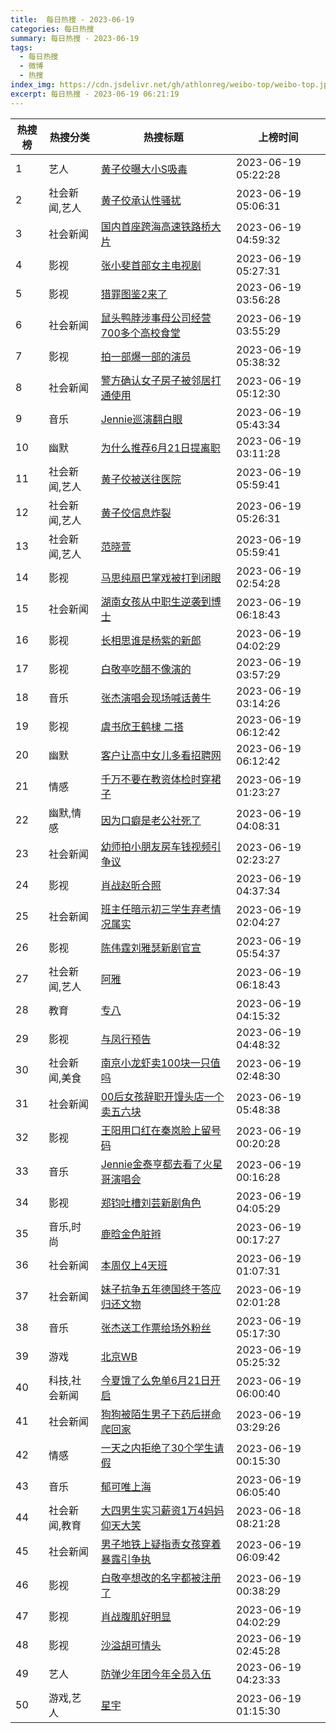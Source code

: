 ```yaml
---
title:  每日热搜 - 2023-06-19
categories: 每日热搜
summary: 每日热搜 - 2023-06-19
tags:
  - 每日热搜
  - 微博
  - 热搜
index_img: https://cdn.jsdelivr.net/gh/athlonreg/weibo-top/weibo-top.jpeg
excerpt: 每日热搜 - 2023-06-19 06:21:19
---
```


| 热搜榜 | 热搜分类 | 热搜标题 | 上榜时间 |
| --- | --- | --- | --- |
| 1 | 艺人 | [黄子佼曝大小S吸毒](https://s.weibo.com/weibo%3Fq%3D%2523%E9%BB%84%E5%AD%90%E4%BD%BC%E6%9B%9D%E5%A4%A7%E5%B0%8FS%E5%90%B8%E6%AF%92%2523) | 2023-06-19 05:22:28 | 
| 2 | 社会新闻,艺人 | [黄子佼承认性骚扰](https://s.weibo.com/weibo%3Fq%3D%2523%E9%BB%84%E5%AD%90%E4%BD%BC%E6%89%BF%E8%AE%A4%E6%80%A7%E9%AA%9A%E6%89%B0%2523) | 2023-06-19 05:06:31 | 
| 3 | 社会新闻 | [国内首座跨海高速铁路桥大片](https://s.weibo.com/weibo%3Fq%3D%2523%E5%9B%BD%E5%86%85%E9%A6%96%E5%BA%A7%E8%B7%A8%E6%B5%B7%E9%AB%98%E9%80%9F%E9%93%81%E8%B7%AF%E6%A1%A5%E5%A4%A7%E7%89%87%2523) | 2023-06-19 04:59:32 | 
| 4 | 影视 | [张小斐首部女主电视剧](https://s.weibo.com/weibo%3Fq%3D%2523%E5%BC%A0%E5%B0%8F%E6%96%90%E9%A6%96%E9%83%A8%E5%A5%B3%E4%B8%BB%E7%94%B5%E8%A7%86%E5%89%A7%2523) | 2023-06-19 05:27:31 | 
| 5 | 影视 | [猎罪图鉴2来了](https://s.weibo.com/weibo%3Fq%3D%2523%E7%8C%8E%E7%BD%AA%E5%9B%BE%E9%89%B42%E6%9D%A5%E4%BA%86%2523) | 2023-06-19 03:56:28 | 
| 6 | 社会新闻 | [鼠头鸭脖涉事母公司经营700多个高校食堂](https://s.weibo.com/weibo%3Fq%3D%2523%E9%BC%A0%E5%A4%B4%E9%B8%AD%E8%84%96%E6%B6%89%E4%BA%8B%E6%AF%8D%E5%85%AC%E5%8F%B8%E7%BB%8F%E8%90%A5700%E5%A4%9A%E4%B8%AA%E9%AB%98%E6%A0%A1%E9%A3%9F%E5%A0%82%2523) | 2023-06-19 03:55:29 | 
| 7 | 影视 | [拍一部爆一部的演员](https://s.weibo.com/weibo%3Fq%3D%2523%E6%8B%8D%E4%B8%80%E9%83%A8%E7%88%86%E4%B8%80%E9%83%A8%E7%9A%84%E6%BC%94%E5%91%98%2523) | 2023-06-19 05:38:32 | 
| 8 | 社会新闻 | [警方确认女子房子被邻居打通使用](https://s.weibo.com/weibo%3Fq%3D%2523%E8%AD%A6%E6%96%B9%E7%A1%AE%E8%AE%A4%E5%A5%B3%E5%AD%90%E6%88%BF%E5%AD%90%E8%A2%AB%E9%82%BB%E5%B1%85%E6%89%93%E9%80%9A%E4%BD%BF%E7%94%A8%2523) | 2023-06-19 05:12:30 | 
| 9 | 音乐 | [Jennie巡演翻白眼](https://s.weibo.com/weibo%3Fq%3D%2523Jennie%E5%B7%A1%E6%BC%94%E7%BF%BB%E7%99%BD%E7%9C%BC%2523) | 2023-06-19 05:43:34 | 
| 10 | 幽默 | [为什么推荐6月21日提离职](https://s.weibo.com/weibo%3Fq%3D%2523%E4%B8%BA%E4%BB%80%E4%B9%88%E6%8E%A8%E8%8D%906%E6%9C%8821%E6%97%A5%E6%8F%90%E7%A6%BB%E8%81%8C%2523) | 2023-06-19 03:11:28 | 
| 11 | 社会新闻,艺人 | [黄子佼被送往医院](https://s.weibo.com/weibo%3Fq%3D%2523%E9%BB%84%E5%AD%90%E4%BD%BC%E8%A2%AB%E9%80%81%E5%BE%80%E5%8C%BB%E9%99%A2%2523) | 2023-06-19 05:59:41 | 
| 12 | 社会新闻,艺人 | [黄子佼信息炸裂](https://s.weibo.com/weibo%3Fq%3D%2523%E9%BB%84%E5%AD%90%E4%BD%BC%E4%BF%A1%E6%81%AF%E7%82%B8%E8%A3%82%2523) | 2023-06-19 05:26:31 | 
| 13 | 社会新闻,艺人 | [范晓萱](https://s.weibo.com/weibo%3Fq%3D%2523%E8%8C%83%E6%99%93%E8%90%B1%2523) | 2023-06-19 05:59:41 | 
| 14 | 影视 | [马思纯扇巴掌戏被打到闭眼](https://s.weibo.com/weibo%3Fq%3D%2523%E9%A9%AC%E6%80%9D%E7%BA%AF%E6%89%87%E5%B7%B4%E6%8E%8C%E6%88%8F%E8%A2%AB%E6%89%93%E5%88%B0%E9%97%AD%E7%9C%BC%2523) | 2023-06-19 02:54:28 | 
| 15 | 社会新闻 | [湖南女孩从中职生逆袭到博士](https://s.weibo.com/weibo%3Fq%3D%2523%E6%B9%96%E5%8D%97%E5%A5%B3%E5%AD%A9%E4%BB%8E%E4%B8%AD%E8%81%8C%E7%94%9F%E9%80%86%E8%A2%AD%E5%88%B0%E5%8D%9A%E5%A3%AB%2523) | 2023-06-19 06:18:43 | 
| 16 | 影视 | [长相思谁是杨紫的新郎](https://s.weibo.com/weibo%3Fq%3D%2523%E9%95%BF%E7%9B%B8%E6%80%9D%E8%B0%81%E6%98%AF%E6%9D%A8%E7%B4%AB%E7%9A%84%E6%96%B0%E9%83%8E%2523) | 2023-06-19 04:02:29 | 
| 17 | 影视 | [白敬亭吃醋不像演的](https://s.weibo.com/weibo%3Fq%3D%2523%E7%99%BD%E6%95%AC%E4%BA%AD%E5%90%83%E9%86%8B%E4%B8%8D%E5%83%8F%E6%BC%94%E7%9A%84%2523) | 2023-06-19 03:57:29 | 
| 18 | 音乐 | [张杰演唱会现场喊话黄牛](https://s.weibo.com/weibo%3Fq%3D%2523%E5%BC%A0%E6%9D%B0%E6%BC%94%E5%94%B1%E4%BC%9A%E7%8E%B0%E5%9C%BA%E5%96%8A%E8%AF%9D%E9%BB%84%E7%89%9B%2523) | 2023-06-19 03:14:26 | 
| 19 | 影视 | [虞书欣王鹤棣 二搭](https://s.weibo.com/weibo%3Fq%3D%2523%E8%99%9E%E4%B9%A6%E6%AC%A3%E7%8E%8B%E9%B9%A4%E6%A3%A3%20%E4%BA%8C%E6%90%AD%2523) | 2023-06-19 06:12:42 | 
| 20 | 幽默 | [客户让高中女儿多看招聘网](https://s.weibo.com/weibo%3Fq%3D%2523%E5%AE%A2%E6%88%B7%E8%AE%A9%E9%AB%98%E4%B8%AD%E5%A5%B3%E5%84%BF%E5%A4%9A%E7%9C%8B%E6%8B%9B%E8%81%98%E7%BD%91%2523) | 2023-06-19 06:12:42 | 
| 21 | 情感 | [千万不要在教资体检时穿裙子](https://s.weibo.com/weibo%3Fq%3D%2523%E5%8D%83%E4%B8%87%E4%B8%8D%E8%A6%81%E5%9C%A8%E6%95%99%E8%B5%84%E4%BD%93%E6%A3%80%E6%97%B6%E7%A9%BF%E8%A3%99%E5%AD%90%2523) | 2023-06-19 01:23:27 | 
| 22 | 幽默,情感 | [因为口癖是老公社死了](https://s.weibo.com/weibo%3Fq%3D%2523%E5%9B%A0%E4%B8%BA%E5%8F%A3%E7%99%96%E6%98%AF%E8%80%81%E5%85%AC%E7%A4%BE%E6%AD%BB%E4%BA%86%2523) | 2023-06-19 04:08:31 | 
| 23 | 社会新闻 | [幼师拍小朋友房车钱视频引争议](https://s.weibo.com/weibo%3Fq%3D%2523%E5%B9%BC%E5%B8%88%E6%8B%8D%E5%B0%8F%E6%9C%8B%E5%8F%8B%E6%88%BF%E8%BD%A6%E9%92%B1%E8%A7%86%E9%A2%91%E5%BC%95%E4%BA%89%E8%AE%AE%2523) | 2023-06-19 02:23:27 | 
| 24 | 影视 | [肖战赵昕合照](https://s.weibo.com/weibo%3Fq%3D%2523%E8%82%96%E6%88%98%E8%B5%B5%E6%98%95%E5%90%88%E7%85%A7%2523) | 2023-06-19 04:37:34 | 
| 25 | 社会新闻 | [班主任暗示初三学生弃考情况属实](https://s.weibo.com/weibo%3Fq%3D%2523%E7%8F%AD%E4%B8%BB%E4%BB%BB%E6%9A%97%E7%A4%BA%E5%88%9D%E4%B8%89%E5%AD%A6%E7%94%9F%E5%BC%83%E8%80%83%E6%83%85%E5%86%B5%E5%B1%9E%E5%AE%9E%2523) | 2023-06-19 02:04:27 | 
| 26 | 影视 | [陈伟霆刘雅瑟新剧官宣](https://s.weibo.com/weibo%3Fq%3D%2523%E9%99%88%E4%BC%9F%E9%9C%86%E5%88%98%E9%9B%85%E7%91%9F%E6%96%B0%E5%89%A7%E5%AE%98%E5%AE%A3%2523) | 2023-06-19 05:54:37 | 
| 27 | 社会新闻,艺人 | [阿雅](https://s.weibo.com/weibo%3Fq%3D%2523%E9%98%BF%E9%9B%85%2523) | 2023-06-19 06:18:43 | 
| 28 | 教育 | [专八](https://s.weibo.com/weibo%3Fq%3D%2523%E4%B8%93%E5%85%AB%2523) | 2023-06-19 04:15:32 | 
| 29 | 影视 | [与凤行预告](https://s.weibo.com/weibo%3Fq%3D%2523%E4%B8%8E%E5%87%A4%E8%A1%8C%E9%A2%84%E5%91%8A%2523) | 2023-06-19 04:48:32 | 
| 30 | 社会新闻,美食 | [南京小龙虾卖100块一只值吗](https://s.weibo.com/weibo%3Fq%3D%2523%E5%8D%97%E4%BA%AC%E5%B0%8F%E9%BE%99%E8%99%BE%E5%8D%96100%E5%9D%97%E4%B8%80%E5%8F%AA%E5%80%BC%E5%90%97%2523) | 2023-06-19 02:48:30 | 
| 31 | 社会新闻 | [00后女孩辞职开馒头店一个卖五六块](https://s.weibo.com/weibo%3Fq%3D%252300%E5%90%8E%E5%A5%B3%E5%AD%A9%E8%BE%9E%E8%81%8C%E5%BC%80%E9%A6%92%E5%A4%B4%E5%BA%97%E4%B8%80%E4%B8%AA%E5%8D%96%E4%BA%94%E5%85%AD%E5%9D%97%2523) | 2023-06-19 05:48:38 | 
| 32 | 影视 | [王阳用口红在秦岚脸上留号码](https://s.weibo.com/weibo%3Fq%3D%2523%E7%8E%8B%E9%98%B3%E7%94%A8%E5%8F%A3%E7%BA%A2%E5%9C%A8%E7%A7%A6%E5%B2%9A%E8%84%B8%E4%B8%8A%E7%95%99%E5%8F%B7%E7%A0%81%2523) | 2023-06-19 00:20:28 | 
| 33 | 音乐 | [Jennie金泰亨都去看了火星哥演唱会](https://s.weibo.com/weibo%3Fq%3D%2523Jennie%E9%87%91%E6%B3%B0%E4%BA%A8%E9%83%BD%E5%8E%BB%E7%9C%8B%E4%BA%86%E7%81%AB%E6%98%9F%E5%93%A5%E6%BC%94%E5%94%B1%E4%BC%9A%2523) | 2023-06-19 00:16:28 | 
| 34 | 影视 | [郑钧吐槽刘芸新剧角色](https://s.weibo.com/weibo%3Fq%3D%2523%E9%83%91%E9%92%A7%E5%90%90%E6%A7%BD%E5%88%98%E8%8A%B8%E6%96%B0%E5%89%A7%E8%A7%92%E8%89%B2%2523) | 2023-06-19 04:05:29 | 
| 35 | 音乐,时尚 | [鹿晗金色脏辫](https://s.weibo.com/weibo%3Fq%3D%2523%E9%B9%BF%E6%99%97%E9%87%91%E8%89%B2%E8%84%8F%E8%BE%AB%2523) | 2023-06-19 00:17:27 | 
| 36 | 社会新闻 | [本周仅上4天班](https://s.weibo.com/weibo%3Fq%3D%2523%E6%9C%AC%E5%91%A8%E4%BB%85%E4%B8%8A4%E5%A4%A9%E7%8F%AD%2523) | 2023-06-19 01:07:31 | 
| 37 | 社会新闻 | [妹子抗争五年德国终于答应归还文物](https://s.weibo.com/weibo%3Fq%3D%2523%E5%A6%B9%E5%AD%90%E6%8A%97%E4%BA%89%E4%BA%94%E5%B9%B4%E5%BE%B7%E5%9B%BD%E7%BB%88%E4%BA%8E%E7%AD%94%E5%BA%94%E5%BD%92%E8%BF%98%E6%96%87%E7%89%A9%2523) | 2023-06-19 02:01:28 | 
| 38 | 音乐 | [张杰送工作票给场外粉丝](https://s.weibo.com/weibo%3Fq%3D%2523%E5%BC%A0%E6%9D%B0%E9%80%81%E5%B7%A5%E4%BD%9C%E7%A5%A8%E7%BB%99%E5%9C%BA%E5%A4%96%E7%B2%89%E4%B8%9D%2523) | 2023-06-19 05:17:30 | 
| 39 | 游戏 | [北京WB](https://s.weibo.com/weibo%3Fq%3D%2523%E5%8C%97%E4%BA%ACWB%2523) | 2023-06-19 05:25:32 | 
| 40 | 科技,社会新闻 | [今夏饿了么免单6月21日开启](https://s.weibo.com/weibo%3Fq%3D%2523%E4%BB%8A%E5%A4%8F%E9%A5%BF%E4%BA%86%E4%B9%88%E5%85%8D%E5%8D%956%E6%9C%8821%E6%97%A5%E5%BC%80%E5%90%AF%2523) | 2023-06-19 06:00:40 | 
| 41 | 社会新闻 | [狗狗被陌生男子下药后拼命爬回家](https://s.weibo.com/weibo%3Fq%3D%2523%E7%8B%97%E7%8B%97%E8%A2%AB%E9%99%8C%E7%94%9F%E7%94%B7%E5%AD%90%E4%B8%8B%E8%8D%AF%E5%90%8E%E6%8B%BC%E5%91%BD%E7%88%AC%E5%9B%9E%E5%AE%B6%2523) | 2023-06-19 03:29:26 | 
| 42 | 情感 | [一天之内拒绝了30个学生请假](https://s.weibo.com/weibo%3Fq%3D%2523%E4%B8%80%E5%A4%A9%E4%B9%8B%E5%86%85%E6%8B%92%E7%BB%9D%E4%BA%8630%E4%B8%AA%E5%AD%A6%E7%94%9F%E8%AF%B7%E5%81%87%2523) | 2023-06-19 00:15:30 | 
| 43 | 音乐 | [郁可唯上海](https://s.weibo.com/weibo%3Fq%3D%2523%E9%83%81%E5%8F%AF%E5%94%AF%E4%B8%8A%E6%B5%B7%2523) | 2023-06-19 06:05:40 | 
| 44 | 社会新闻,教育 | [大四男生实习薪资1万4妈妈仰天大笑](https://s.weibo.com/weibo%3Fq%3D%2523%E5%A4%A7%E5%9B%9B%E7%94%B7%E7%94%9F%E5%AE%9E%E4%B9%A0%E8%96%AA%E8%B5%841%E4%B8%874%E5%A6%88%E5%A6%88%E4%BB%B0%E5%A4%A9%E5%A4%A7%E7%AC%91%2523) | 2023-06-18 08:21:28 | 
| 45 | 社会新闻 | [男子地铁上疑指责女孩穿着暴露引争执](https://s.weibo.com/weibo%3Fq%3D%2523%E7%94%B7%E5%AD%90%E5%9C%B0%E9%93%81%E4%B8%8A%E7%96%91%E6%8C%87%E8%B4%A3%E5%A5%B3%E5%AD%A9%E7%A9%BF%E7%9D%80%E6%9A%B4%E9%9C%B2%E5%BC%95%E4%BA%89%E6%89%A7%2523) | 2023-06-19 06:09:42 | 
| 46 | 影视 | [白敬亭想改的名字都被注册了](https://s.weibo.com/weibo%3Fq%3D%2523%E7%99%BD%E6%95%AC%E4%BA%AD%E6%83%B3%E6%94%B9%E7%9A%84%E5%90%8D%E5%AD%97%E9%83%BD%E8%A2%AB%E6%B3%A8%E5%86%8C%E4%BA%86%2523) | 2023-06-19 00:38:29 | 
| 47 | 影视 | [肖战腹肌好明显](https://s.weibo.com/weibo%3Fq%3D%2523%E8%82%96%E6%88%98%E8%85%B9%E8%82%8C%E5%A5%BD%E6%98%8E%E6%98%BE%2523) | 2023-06-19 04:02:29 | 
| 48 | 影视 | [沙溢胡可情头](https://s.weibo.com/weibo%3Fq%3D%2523%E6%B2%99%E6%BA%A2%E8%83%A1%E5%8F%AF%E6%83%85%E5%A4%B4%2523) | 2023-06-19 02:45:28 | 
| 49 | 艺人 | [防弹少年团今年全员入伍](https://s.weibo.com/weibo%3Fq%3D%2523%E9%98%B2%E5%BC%B9%E5%B0%91%E5%B9%B4%E5%9B%A2%E4%BB%8A%E5%B9%B4%E5%85%A8%E5%91%98%E5%85%A5%E4%BC%8D%2523) | 2023-06-19 04:23:33 | 
| 50 | 游戏,艺人 | [星宇](https://s.weibo.com/weibo%3Fq%3D%2523%E6%98%9F%E5%AE%87%2523) | 2023-06-19 01:15:30 | 
